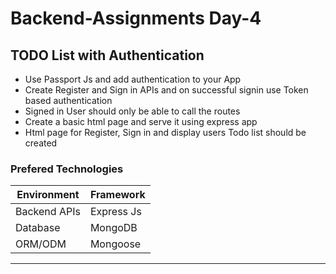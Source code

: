 # Backend-Assignments Day-4

## TODO List with Authentication

- Use Passport Js and add authentication to your App
- Create Register and Sign in APIs and on successful signin use Token based authentication
- Signed in User should only be able to call the routes
- Create a basic html page and serve it using express app
- Html page for Register, Sign in and display users Todo list should be created

### Prefered Technologies

| Environment  | Framework  |
| ------------ | ---------- |
| Backend APIs | Express Js |
| Database     | MongoDB    |
| ORM/ODM      | Mongoose   |

---